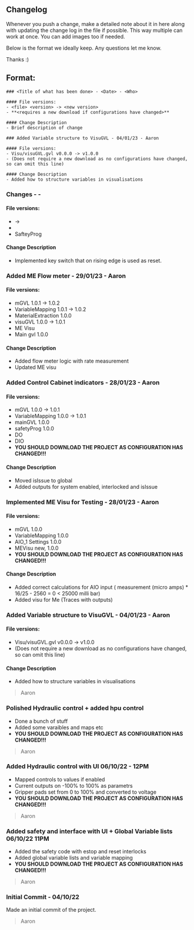 ## Changelog
Whenever you push a change, make a detailed note about it in here along with updating the change log in the file if possible. This way multiple can work at once. You can add images too if needed.

Below is the format we ideally keep. Any questions let me know.

Thanks :)

## Format:

```
### <Title of what has been done> - <Date> - <Who>

#### File versions: 
- <file> <version> -> <new version>
- **<requires a new download if configurations have changed>**

#### Change Description
- Brief description of change

```

```
### Added Variable structure to VisuGVL - 04/01/23 - Aaron

#### File versions: 
- Visu/visuGVL.gvl v0.0.0 -> v1.0.0
- (Does not require a new download as no configurations have changed, so can omit this line)

#### Change Description
- Added how to structure variables in visualisations

```

### Changes - <Date> - <Who>

#### File versions: 
- <file> <version> -> <new version>
- **<requires a new download if configurations have changed>**
- SafteyProg

#### Change Description
- Implemented key switch that on rising edge is used as reset.



### Added ME Flow meter - 29/01/23 - Aaron
#### File versions: 
- mGVL 1.0.1 -> 1.0.2
- VariableMapping 1.0.1 -> 1.0.2
- MaterialExtraction 1.0.0
- visuGVL 1.0.0 -> 1.0.1
- ME Visu 
- Main gvl 1.0.0
#### Change Description
- Added flow meter logic with rate measurement
- Updated ME visu

  

### Added Control Cabinet indicators - 28/01/23 - Aaron
#### File versions: 
- mGVL 1.0.0 -> 1.0.1
- VariableMapping 1.0.0 -> 1.0.1
- mainGVL 1.0.0
- safetyProg 1.0.0
- DO 
- DIO
-  **YOU SHOULD DOWNLOAD THE PROJECT AS CONFIGURATION HAS CHANGED!!!**

#### Change Description
- Moved isIssue to global
- Added outputs for system enabled, interlocked and isIssue
  
### Implemented ME Visu for Testing - 28/01/23 - Aaron
#### File versions: 
- mGVL 1.0.0
- VariableMapping 1.0.0
- AIO_1 Settings 1.0.0
- MEVisu new, 1.0.0
-  **YOU SHOULD DOWNLOAD THE PROJECT AS CONFIGURATION HAS CHANGED!!!**
#### Change Description
- Added correct calculations for AIO input ( measurement (micro amps) * 16/25 - 2560 = 0 < 25000 milli bar) 
- Added visu for Me (Traces with outputs)
### Added Variable structure to VisuGVL - 04/01/23 - Aaron

#### File versions: 
- Visu/visuGVL.gvl v0.0.0 -> v1.0.0
- (Does not require a new download as no configurations have changed, so can omit this line)

#### Change Description
- Added how to structure variables in visualisations



> Aaron

### Polished Hydraulic control + added hpu control
- Done a bunch of stuff
- Added some varaibles and maps etc
-  **YOU SHOULD DOWNLOAD THE PROJECT AS CONFIGURATION HAS CHANGED!!!**

> Aaron 
### Added Hydraulic control with UI 06/10/22 - 12PM
- Mapped controls to values if enabled
- Current outputs on -100% to 100% as parametrs
- Gripper pads set from 0 to 100% and converted to voltage
- **YOU SHOULD DOWNLOAD THE PROJECT AS CONFIGURATION HAS CHANGED!!!**

> Aaron


### Added safety and interface with UI + Global Variable lists 06/10/22 11PM
- Added the safety code with estop and reset interlocks
- Added global variable lists and variable mapping
- **YOU SHOULD DOWNLOAD THE PROJECT AS CONFIGURATION HAS CHANGED!!!**

> Aaron

### Initial Commit - 04/10/22
Made an initial commit of the project. 

> Aaron

